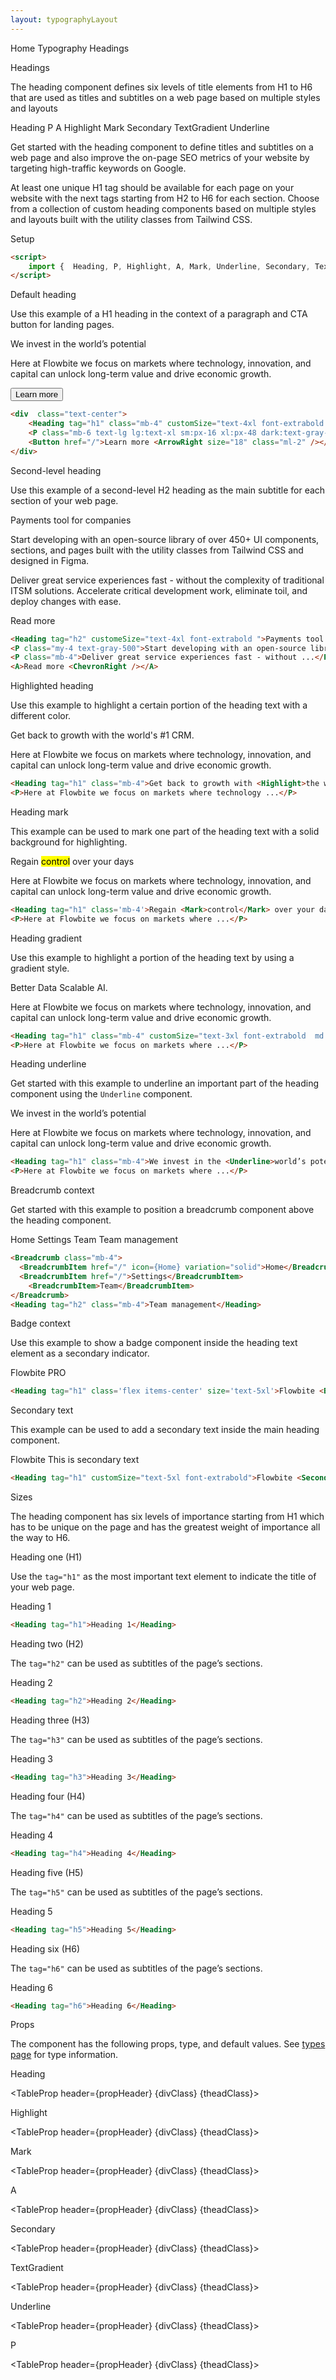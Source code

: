 ```yaml
---
layout: typographyLayout
---
```


<script>
	import { Htwo, ExampleDiv, GitHubSource, CompoDescription, TableProp, TableDefaultRow } from '../../utils'
	import { P, Heading, Highlight, A, Mark, Secondary, TextGradient, Underline, Button, Badge, Breadcrumb, BreadcrumbItem } from '$lib';
	import { Home, ArrowRight, ChevronRight } from 'svelte-heros';
	
	import componentProps1 from '../../props/Heading.json'
  import componentProps2 from '../../props/Highlight.json'
	import componentProps3 from '../../props/A.json'
  import componentProps4 from '../../props/Mark.json'
	import componentProps5 from '../../props/Secondary.json'
	import componentProps6 from '../../props/TextGradient.json'
	import componentProps7 from '../../props/Underline.json'
	import componentProps8 from '../../props/P.json'
  let items1 = componentProps1.props
  let items2 = componentProps2.props
	let items3 = componentProps3.props
  let items4 = componentProps4.props
	let items5 = componentProps5.props
  let items6 = componentProps6.props
	let items7 = componentProps7.props
  let items8 = componentProps8.props
	
	let propHeader = ['Name', 'Type', 'Default']

  let divClass='w-full relative overflow-x-auto shadow-md sm:rounded-lg py-4'
  let theadClass ='text-xs text-gray-700 uppercase bg-gray-50 dark:bg-gray-700 dark:text-white'
</script>

<Breadcrumb class="pb-8">
  <BreadcrumbItem href="/" icon={Home} variation="solid">Home</BreadcrumbItem>
  <BreadcrumbItem href="/typography/">Typography</BreadcrumbItem>
	<BreadcrumbItem>Headings</BreadcrumbItem>
</Breadcrumb>

<Heading class="w-full mb-2" tag="h1" customSize="text-3xl">Headings</Heading>

<CompoDescription>The heading component defines six levels of title elements from H1 to H6 that are used as titles and subtitles on a web page based on multiple styles and layouts</CompoDescription>


<ExampleDiv>
  <GitHubSource href="typography/Heading.svelte">Heading</GitHubSource>
	<GitHubSource href="typography/P.svelte">P</GitHubSource>
	<GitHubSource href="typography/A.svelte">A</GitHubSource>
	<GitHubSource href="typography/Highlight.svelte">Highlight</GitHubSource>
	<GitHubSource href="typography/Mark.svelte">Mark</GitHubSource>
	<GitHubSource href="typography/Secondary.svelte">Secondary</GitHubSource>
	<GitHubSource href="typography/TextGradient.svelte">TextGradient</GitHubSource>
	<GitHubSource href="typography/Underline.svelte">Underline</GitHubSource>
</ExampleDiv>

Get started with the heading component to define titles and subtitles on a web page and also improve the on-page SEO metrics of your website by targeting high-traffic keywords on Google.

At least one unique H1 tag should be available for each page on your website with the next tags starting from H2 to H6 for each section. Choose from a collection of custom heading components based on multiple styles and layouts built with the utility classes from Tailwind CSS.

<Heading tag="h2" class='htwo mb-4 mt-8' customSize="text-2xl font-semibold">Setup</Heading>

```html
<script>
	import {  Heading, P, Highlight, A, Mark, Underline, Secondary, TextGradient } from 'flowbite-svelte'
</script>
```

<Heading tag="h2" class='htwo mb-4 mt-8' customSize="text-2xl font-semibold">
Default heading</Heading>

Use this example of a H1 heading in the context of a paragraph and CTA button for landing pages.

<ExampleDiv>
<div  class="text-center">
	<Heading tag="h1" class="mb-4" customSize="text-4xl font-extrabold  md:text-5xl lg:text-6xl">We invest in the world’s potential</Heading>
	<P class="mb-6 text-lg lg:text-xl sm:px-16 xl:px-48 dark:text-gray-400">Here at Flowbite we focus on markets where technology, innovation, and capital can unlock long-term value and drive economic growth.</P>
	<Button href="/">Learn more <ArrowRight size="18" class="ml-2" /></Button>
</div>
</ExampleDiv>

```html
<div  class="text-center">
	<Heading tag="h1" class="mb-4" customSize="text-4xl font-extrabold  md:text-5xl lg:text-6xl">We invest in the world’s potential</Heading>
	<P class="mb-6 text-lg lg:text-xl sm:px-16 xl:px-48 dark:text-gray-400">Here at Flowbite we focus on markets ...</P>
	<Button href="/">Learn more <ArrowRight size="18" class="ml-2" /></Button>
</div>
```


<Heading tag="h2" class='htwo mb-4 mt-8' customSize="text-2xl font-semibold">
Second-level heading</Heading>

Use this example of a second-level H2 heading as the main subtitle for each section of your web page.

<ExampleDiv>
<Heading tag="h2" customeSize="text-4xl font-extrabold ">Payments tool for companies</Heading>
<P class="my-4 text-gray-500">Start developing with an open-source library of over 450+ UI components, sections, and pages built with the utility classes from Tailwind CSS and designed in Figma.</P>
<P class="mb-4">Deliver great service experiences fast - without the complexity of traditional ITSM solutions. Accelerate critical development work, eliminate toil, and deploy changes with ease.</P>
<A>Read more <ChevronRight /></A>
</ExampleDiv>

```html
<Heading tag="h2" customeSize="text-4xl font-extrabold ">Payments tool for companies</Heading>
<P class="my-4 text-gray-500">Start developing with an open-source library ...</P>
<P class="mb-4">Deliver great service experiences fast - without ...</P>
<A>Read more <ChevronRight /></A>
```

<Heading tag="h2" class='htwo mb-4 mt-8' customSize="text-2xl font-semibold">
Highlighted heading</Heading>

Use this example to highlight a certain portion of the heading text with a different color.

<ExampleDiv>
<Heading tag="h1" class="mb-4">Get back to growth with <Highlight>the world's #1</Highlight> CRM.</Heading>
<P>Here at Flowbite we focus on markets where technology, innovation, and capital can unlock long-term value and drive economic growth.</P>
</ExampleDiv>

```html
<Heading tag="h1" class="mb-4">Get back to growth with <Highlight>the world's #1</Highlight> CRM.</Heading>
<P>Here at Flowbite we focus on markets where technology ...</P>
```

<Heading tag="h2" class='htwo mb-4 mt-8' customSize="text-2xl font-semibold">
Heading mark</Heading>

This example can be used to mark one part of the heading text with a solid background for highlighting.

<ExampleDiv>
<Heading tag="h1" class='mb-4'>Regain <Mark>control</Mark> over your days</Heading>
<P>Here at Flowbite we focus on markets where technology, innovation, and capital can unlock long-term value and drive economic growth.</P>
</ExampleDiv>

```html
<Heading tag="h1" class='mb-4'>Regain <Mark>control</Mark> over your days</Heading>
<P>Here at Flowbite we focus on markets where ...</P>
```

<Heading tag="h2" class='htwo mb-4 mt-8' customSize="text-2xl font-semibold">
Heading gradient</Heading>

Use this example to highlight a portion of the heading text by using a gradient style.

<ExampleDiv>
<Heading tag="h1" class="mb-4" customSize="text-3xl font-extrabold  md:text-5xl lg:text-6xl"><TextGradient>Better Data</TextGradient> Scalable AI.</Heading>
<P>Here at Flowbite we focus on markets where technology, innovation, and capital can unlock long-term value and drive economic growth.</P>
</ExampleDiv>

```html
<Heading tag="h1" class="mb-4" customSize="text-3xl font-extrabold  md:text-5xl lg:text-6xl"><TextGradient>Better Data</TextGradient> Scalable AI.</Heading>
<P>Here at Flowbite we focus on markets where ...</P>
```

<Heading tag="h2" class='htwo mb-4 mt-8' customSize="text-2xl font-semibold">
Heading underline</Heading>

Get started with this example to underline an important part of the heading component using the `Underline` component.

<ExampleDiv>
<Heading tag="h1" class="mb-4">We invest in the <Underline>world’s potential</Underline></Heading>
<P>Here at Flowbite we focus on markets where technology, innovation, and capital can unlock long-term value and drive economic growth.</P>
</ExampleDiv>

```html
<Heading tag="h1" class="mb-4">We invest in the <Underline>world’s potential</Underline></Heading>
<P>Here at Flowbite we focus on markets where ...</P>
```

<Heading tag="h2" class='htwo mb-4 mt-8' customSize="text-2xl font-semibold">
Breadcrumb context</Heading>

Get started with this example to position a breadcrumb component above the heading component.

<ExampleDiv>
<Breadcrumb class="mb-4">
  <BreadcrumbItem href="/" icon={Home} variation="solid">Home</BreadcrumbItem>
  <BreadcrumbItem href="/">Settings</BreadcrumbItem>
	<BreadcrumbItem>Team</BreadcrumbItem>
</Breadcrumb>
<Heading tag="h2" class="mb-4">Team management</Heading>
</ExampleDiv>

```html
<Breadcrumb class="mb-4">
  <BreadcrumbItem href="/" icon={Home} variation="solid">Home</BreadcrumbItem>
  <BreadcrumbItem href="/">Settings</BreadcrumbItem>
	<BreadcrumbItem>Team</BreadcrumbItem>
</Breadcrumb>
<Heading tag="h2" class="mb-4">Team management</Heading>
```

<Heading tag="h2" class='htwo mb-4 mt-8' customSize="text-2xl font-semibold">
Badge context</Heading>

Use this example to show a badge component inside the heading text element as a secondary indicator.

<ExampleDiv>
<Heading tag="h1" class='flex items-center' size='text-5xl'>Flowbite <Badge class="text-2xl font-semibold ml-2" >PRO</Badge></Heading>
</ExampleDiv>

```html
<Heading tag="h1" class='flex items-center' size='text-5xl'>Flowbite <Badge class="text-2xl font-semibold ml-2" >PRO</Badge></Heading>
```

<Heading tag="h2" class='htwo mb-4 mt-8' customSize="text-2xl font-semibold">
Secondary text</Heading>

This example can be used to add a secondary text inside the main heading component.

<ExampleDiv>
<Heading tag="h1" customSize="text-5xl font-extrabold">Flowbite <Secondary class="ml-2">This is secondary text</Secondary></Heading>
</ExampleDiv>

```html
<Heading tag="h1" customSize="text-5xl font-extrabold">Flowbite <Secondary class="ml-2">This is secondary text</Secondary></Heading>
```

<Heading tag="h2" class='htwo mb-4 mt-8' customSize="text-2xl font-semibold">
Sizes</Heading>

The heading component has six levels of importance starting from H1 which has to be unique on the page and has the greatest weight of importance all the way to H6.

<Heading tag="h3" customSize="text-xl font-semibold" class="mb-4 mt-8">Heading one (H1)</Heading>

Use the `tag="h1"` as the most important text element to indicate the title of your web page.

<ExampleDiv>
<Heading tag="h1">Heading 1</Heading>
</ExampleDiv>

```html
<Heading tag="h1">Heading 1</Heading>
```

<Heading tag="h3" customSize="text-xl font-semibold" class="mb-4 mt-8">Heading two (H2)</Heading>

The `tag="h2"` can be used as subtitles of the page’s sections.

<ExampleDiv>
<Heading tag="h2">Heading 2</Heading>
</ExampleDiv>

```html
<Heading tag="h2">Heading 2</Heading>
```

<Heading tag="h3" customSize="text-xl font-semibold" class="mb-4 mt-8">Heading three (H3)</Heading>

The `tag="h3"` can be used as subtitles of the page’s sections.

<ExampleDiv>
<Heading tag="h3">Heading 3</Heading>
</ExampleDiv>

```html
<Heading tag="h3">Heading 3</Heading>
```

<Heading tag="h3" customSize="text-xl font-semibold" class="mb-4 mt-8">Heading four (H4)</Heading>

The `tag="h4"` can be used as subtitles of the page’s sections.

<ExampleDiv>
<Heading tag="h4">Heading 4</Heading>
</ExampleDiv>

```html
<Heading tag="h4">Heading 4</Heading>
```

<Heading tag="h3" customSize="text-xl font-semibold" class="mb-4 mt-8">Heading five (H5)</Heading>

The `tag="h5"` can be used as subtitles of the page’s sections.

<ExampleDiv>
<Heading tag="h5">Heading 5</Heading>
</ExampleDiv>

```html
<Heading tag="h5">Heading 5</Heading>
```

<Heading tag="h3" customSize="text-xl font-semibold" class="mb-4 mt-8">Heading six (H6)</Heading>

The `tag="h6"` can be used as subtitles of the page’s sections.

<ExampleDiv>
<Heading tag="h6">Heading 6</Heading>
</ExampleDiv>

```html
<Heading tag="h6">Heading 6</Heading>
```

<Heading tag="h2" class='htwo mb-4 mt-8' customSize="text-2xl font-semibold">
Props</Heading>

The component has the following props, type, and default values. See <A href="/pages/types">types page</A> for type information.

<Heading tag="h3" customSize="text-xl font-semibold" class="mb-4 mt-8">Heading</Heading>

<TableProp header={propHeader} {divClass} {theadClass}>
  <TableDefaultRow items={items1} rowState='hover' />
</TableProp>

<Heading tag="h3" customSize="text-xl font-semibold" class="mb-4 mt-8">Highlight</Heading>

<TableProp header={propHeader} {divClass} {theadClass}>
  <TableDefaultRow items={items2} rowState='hover' />
</TableProp>

<Heading tag="h3" customSize="text-xl font-semibold" class="mb-4 mt-8">Mark</Heading>

<TableProp header={propHeader} {divClass} {theadClass}>
  <TableDefaultRow items={items3} rowState='hover' />
</TableProp>

<Heading tag="h3" customSize="text-xl font-semibold" class="mb-4 mt-8">A</Heading>

<TableProp header={propHeader} {divClass} {theadClass}>
  <TableDefaultRow items={items4} rowState='hover' />
</TableProp>

<Heading tag="h3" customSize="text-xl font-semibold" class="mb-4 mt-8">Secondary</Heading>

<TableProp header={propHeader} {divClass} {theadClass}>
  <TableDefaultRow items={items5} rowState='hover' />
</TableProp>

<Heading tag="h3" customSize="text-xl font-semibold" class="mb-4 mt-8">TextGradient</Heading>

<TableProp header={propHeader} {divClass} {theadClass}>
  <TableDefaultRow items={items6} rowState='hover' />
</TableProp>

<Heading tag="h3" customSize="text-xl font-semibold" class="mb-4 mt-8">Underline</Heading>

<TableProp header={propHeader} {divClass} {theadClass}>
  <TableDefaultRow items={items7} rowState='hover' />
</TableProp>

<Heading tag="h3" customSize="text-xl font-semibold" class="mb-4 mt-8">P</Heading>

<TableProp header={propHeader} {divClass} {theadClass}>
  <TableDefaultRow items={items8} rowState='hover' />
</TableProp>
